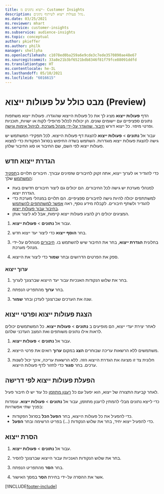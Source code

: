 ```yaml
---
title: ייצוא נתונים מ- Customer Insights
description: נהל פעולות ייצוא לשיתוף נתונים.
ms.date: 03/25/2021
ms.reviewer: mhart
ms.service: customer-insights
ms.subservice: audience-insights
ms.topic: conceptual
author: pkieffer
ms.author: philk
manager: shellyha
ms.openlocfilehash: c1078ed0ba259a6e9cde3c7ede3570890ae48e67
ms.sourcegitcommit: 33a8e21b3bf6521bdb8346f81f79fce88091ddfd
ms.translationtype: HT
ms.contentlocale: he-IL
ms.lasthandoff: 05/10/2021
ms.locfileid: "6016615"
---
```

# <a name="exports-preview-overview"></a>מבט כולל על פעולות ייצוא (Preview)

הדף **פעולות ייצוא** מציג לך את כל פעולות הייצוא שהוגדרו. פעולות ייצוא משתפות נתונים ספציפיים עם יישומים שונים. הן יכולות לכלול פרופילי לקוח או ישויות, תוכניות ופרטי מיפוי. כל ייצוא דורש [חיבור, שהוגדר על-ידי מנהל מערכת, לניהול אימות וגישה](connections.md).

עבור אל **נתונים** > **פעולות ייצוא** להצגת דף פעולות הייצוא. לכל תפקידי המשתמש יש גישה להצגת פעולות ייצוא מוגדרות. השתמש בשדה החיפוש בסרגל הפקודות כדי למצוא פעולות ייצוא לפי השם, שם החיבור או סוג החיבור שלהן.

## <a name="set-up-a-new-export"></a>הגדרת ייצוא חדש

כדי להגדיר או לערוך ייצוא, אתה זקוק לחיבורים שזמינים עבורך. חיבורים תלויים ב[תפקיד המשתמש](permissions.md) שלך:
- למנהלי מערכת יש גישה לכל החיבורים. הם יכולים גם ליצור חיבורים חדשים בעת הגדרת ייצוא.
- למשתתפים יכולה להיות גישה לחיבורים ספציפיים. הם תלויים במנהלי מערכת כדי להגדיר ולשתף חיבורים. לקבלת מידע נוסף, ראה [אפשר למשתתפים להשתמש בחיבור עבור פעולות ייצוא](connections.md#allow-contributors-to-use-a-connection-for-exports).
- המציגים יכולים רק להציג פעולות ייצוא קיימות, אבל לא ליצור אותן.

1. עבור אל **נתונים** > **פעולות ייצוא**.

1. בחר **הוסף ייצוא** כדי ליצור יעד ייצוא חדש.

1. בחלונית **הגדרת ייצוא**, בחר את החיבור שיש להשתמש בו. [חיבורים](connections.md) מנוהלים על-ידי מנהלי מערכת. 

1. ספק את הפרטים הדרושים ובחר **שמור** כדי ליצור את הייצוא.

### <a name="edit-an-export"></a>ערוך ייצוא

1. בחר את שלוש הנקודות האנכיות עבור יעד הייצוא שברצונך לערוך.

1. בחר **ערוך** מהתפריט הנפתח.

1. שנה את הערכים שברצונך לעדכן ובחר **שמור**.

## <a name="view-exports-and-export-details"></a>הצגת פעולות ייצוא ופרטי ייצוא

לאחר יצירת יעדי ייצוא, הם מופיעים ב **נתונים** > **פעולות ייצוא**. כל המשתמשים יכולים לראות אילו נתונים משותפים ואת המצב העדכני שלהם.

1. עבור אל **נתונים** > **פעולות ייצוא**.

1. משתמשים ללא הרשאות עריכה שבוחרים **הצג** במקום **ערוך** רואים את פרטי הייצוא.

1. חלונית צד זו מציגה את הגדרת הייצוא הזה. ללא הרשאות עריכה, אינך יכול לשנות ערכים. בחר **סגור** כדי לחזור לדף פעולות הייצוא.

## <a name="run-exports-on-demand"></a>הפעלת פעולות ייצוא לפי דרישה

לאחר קביעת התצורה של ייצוא, הוא יפעל עם כל [רענון מתוזמן](system.md#schedule-tab) כל עוד יש לו חיבור פעיל.

כדי לייצא נתונים מבלי להמתין לרענון מתוזמן, עבור אל **נתונים** > **פעולות ייצוא**. עומדות בפניך שתי אפשרויות:

- כדי להפעיל את כל פעולות הייצוא, בחר **הפעל הכל** בסרגל הפקודות. 
- כדי להפעיל ייצוא יחיד, בחר את שלוש הנקודות (...) בפריט הרשימה ובחר **הפעל**.

## <a name="remove-an-export"></a>הסרת ייצוא

1. עבור אל **נתונים** > **פעולות ייצוא**.

1. בחר את שלוש הנקודות האנכיות עבור הייצוא שברצונך להסיר.

1. בחר **הסר** מהתפריט הנפתח.

1. אשר את ההסרה על-ידי בחירת **הסר** במסך האישור.


[!INCLUDE[footer-include](../includes/footer-banner.md)]
